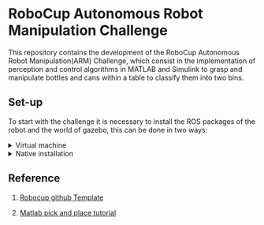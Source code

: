 # RoboCup Autonomous Robot Manipulation Challenge
This repository contains the development of the RoboCup Autonomous Robot Manipulation(ARM) Challenge, which consist in the implementation of perception and control algorithms in MATLAB and Simulink to grasp and manipulate bottles and cans within a table to classify them into two bins.


## Set-up
To start with the challenge it is necessary to install the ROS packages of the robot and the world of gazebo, this can be done in two ways:

<details close>
    <summary>Virtual machine</summary>
    If the configuration is done from Windows or you don't want to install ROS on Ubuntu (or other Linux distros), you can use the virtual machine provided by Robocup and Mathworks.
    <ul>
        <li>VMWare
            <ol>
                <li type="1">Download the <a href="https://www.vmware.com/co/products/workstation-player/workstation-player-evaluation.html">VMWare Workstation</a> version for your OS and install it. <em>Don't forget to select the use non comercial version when installing.</em> </li>
                <li type="1">Download the <a href="https://ssd.mathworks.com/supportfiles/ros/virtual_machines/v2/ros_melodic_dashing_gazebov9_linux_win_v3.zip">archive</a> with the virtual machine and unzip. </li>
                <li type="1"> Finally, open the virtual machine and start it. When a window appears asking if you copied or moved the virtual machine, select <em>I copied it.</em> </li>
            </ol>
        </li>
        <li>VirtualBox
            <ol>
                <li type="1">Download <a href="https://www.virtualbox.org/wiki/Downloads">Virtual Box</a> version for your OS and install it (to use virtual box in full screen, install <a href=https://www.virtualbox.org/manual/ch04.html">Guest additions</a>).</li>
                <li type="1">Follow the same step for <a href="#VMware_install">VMWare</a>.</li>
                <li type="1">Set the network as NAT.</li>
                <li type="1"> Open the virtual machine and start it.</li>
            </ol>
        </li>
    </ul>
    <blockquote>For a complete installation guide, see <a href="https://la.mathworks.com/support/product/robotics/ros2-vm-installation-instructions-v4.html">Mathworks page</a>.</blockquote>
    <p align="center">
        <img src="https://user-images.githubusercontent.com/30636259/163751315-c7d1fa6f-35cc-41d8-9890-12e9e77a1084.png" alt="vm" width="50%">
    </p>
    When the virtual machine is started, you can start ROS open the file <b>Example World 1.desktop</b> (or <b>Example World 2.desktop</b> to run the second world) in the <em>RoboCup Challenge</em> folder located in the desktop, or launch the nodes with the following commands:
    <pre><code class="language-bash">cd ~
./start-robocup-example-world-1.sh # or *-2.sh
</code></pre>
</details>

<details close>
    <summary>Native installation</summary>
    In order to use the host computer resources in a better way, it is possible to install ROS(melodic or noetic) and the necessary packages to run the challenge simulation.
    <ol>
        <li>Create a new ROS workspace or use a previous. </li>
        <li>Clone <a href="https://github.com/Kinovarobotics/ros_kortex">ros kortex</a> packages in the <em>src</em> folder. Don't forget select the intended branch (melodic or noetic, use <code>git clone &lt;url&gt; -b &lt;name_branch&gt;</code>).</li>
        <li>Get the robocup packages...</li>
        <li>Install all the necessary dependencies with <code>rosdep install --from-paths src --ignore-src -y</code> command in the <em>ROS workspace</em> folder.
        <blockquote>For a complete installation guide, see <a href="https://github.com/Kinovarobotics/ros_kortex">ros kortex readme file</a></blockquote></li>
        <li>Build the packages (<code>catkin build</code> if use <em>catkin tools</em>).</li>
    </ol>
</details>

## Reference 
1. [Robocup github Template](https://github.com/mathworks-robotics/templates-robocup-robot-manipulation-challenge)

2. [Matlab pick and place tutorial](https://www.mathworks.com/help/robotics/ug/pick-and-place-workflow-in-gazebo-using-ros.html)

<!-- * kortex_control
* ros-controllers
* kortex_description
* kortex_gazebo
* kortex_gazebo_camera -->